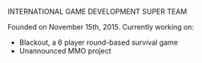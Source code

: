 INTERNATIONAL GAME DEVELOPMENT SUPER TEAM

Founded on November 15th, 2015. Currently working on:
- Blackout, a 6 player round-based survival game
- Unannounced MMO project
